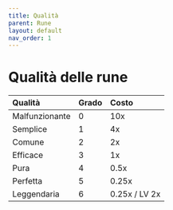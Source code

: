 ```yaml
---
title: Qualità
parent: Rune
layout: default
nav_order: 1
---
```


# Qualità delle rune

| Qualità       | Grado         | Costo         |
|:--------------|:--------------|:--------------|
| Malfunzionante | 0 | 10x |
| Semplice | 1 | 4x |
| Comune | 2 | 2x |
| Efficace | 3 | 1x |
| Pura | 4 | 0.5x |
| Perfetta | 5 | 0.25x |
| Leggendaria | 6 | 0.25x / LV 2x |
